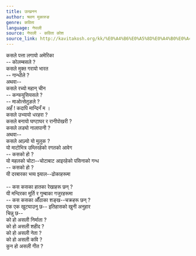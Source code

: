 ```yaml
---
title: उत्खनन
author: श्रवण मुकारुङ
genre: कविता
language: नेपाली
source: नेपाली - कविता कोश
source_link: http://kavitakosh.org/kk/%E0%A4%B6%E0%A5%8D%E0%A4%B0%E0%A4%B5%E0%A4%A3_%E0%A4%AE%E0%A5%81%E0%A4%95%E0%A4%BE%E0%A4%B0%E0%A5%81%E0%A4%99
---
```


कसले पत्ता लगायो अमेरिका  
-- कोलम्बसले ?  
कसले मुक्त गरायो भारत  
-- गान्धीले ?  
अथवा--  
कसले रच्यो महान् चीन  
-- कन्फयुसियसले ?  
-- माओत्सेतुङले ?  
अहँ ! कदापि मान्दिनँ म ।  
कसले उभ्यायो धरहरा ?  
कसले बनायो घण्टाघर र रानीपोखरी ?  
कसले लड्यो नालापानी ?  
अथवा--  
कसले आज्र्यो यो मुलुक ?  
यो माटोभित्र उम्लिरहेको रगतको आवेग  
-- कसको हो ?  
यो महलको चोटा--चोटाबाट आइरहेको पसिनाको गन्ध  
-- कसको हो ?  
यी दरबारका भव्य झ्याल--ढोकाहरूमा  
   
-- कस कसका हातका रेखाहरू छन् ?  
यी मन्दिरका मूर्ति र गुम्बाका गजुरहरूमा  
-- कस कसका औँठाका शङ्ख--चक्रहरू छन् ?  
एक एक खुट्याउनु छ-- इतिहासको खुनी अनुहार  
चिन्नु छ--  
को हो असली निर्माता ?  
को हो असली शहीद ?  
को हो असली नेता ?  
को हो असली कवि ?  
कुन हो असली गीत ?
